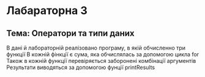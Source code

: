 
# Лабараторна 3
 Тема: Оператори та типи даних
----
В дані й лабораторній реалізовано програму, в якій обчисленно три функції
В кожній фінкції є сума, яка обчислялась за допомогою цикла for
Також в кожній функції перевіряється заборонені комбінації аргументів
Результати виводяться за допомогою фунції printResults 
